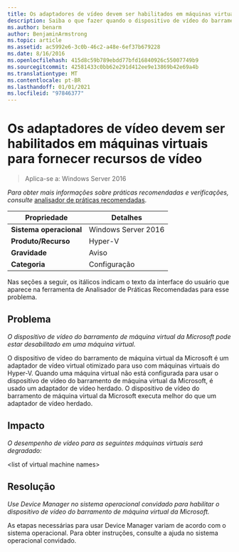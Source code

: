 ```yaml
---
title: Os adaptadores de vídeo devem ser habilitados em máquinas virtuais para fornecer recursos de vídeo
description: Saiba o que fazer quando o dispositivo de vídeo do barramento de máquina virtual da Microsoft pode estar desabilitado em uma máquina virtual.
ms.author: benarm
author: BenjaminArmstrong
ms.topic: article
ms.assetid: ac5992e6-3c0b-46c2-a48e-6ef37b679228
ms.date: 8/16/2016
ms.openlocfilehash: 415d8c59b789ebdd77bfd16840926c55007749b9
ms.sourcegitcommit: 42581433c0bb62e291d412ee9e13869b42e69a4b
ms.translationtype: MT
ms.contentlocale: pt-BR
ms.lasthandoff: 01/01/2021
ms.locfileid: "97846377"
---
```

# <a name="display-adapters-should-be-enabled-in-virtual-machines-to-provide-video-capabilities"></a>Os adaptadores de vídeo devem ser habilitados em máquinas virtuais para fornecer recursos de vídeo

>Aplica-se a: Windows Server 2016



*Para obter mais informações sobre práticas recomendadas e verificações, consulte* [analisador de práticas recomendadas](https://go.microsoft.com/fwlink/?LinkId=122786).

|Propriedade|Detalhes|
|-|-|
|**Sistema operacional**|Windows Server 2016|
|**Produto/Recurso**|Hyper-V|
|**Gravidade**|Aviso|
|**Categoria**|Configuração|

Nas seções a seguir, os itálicos indicam o texto da interface do usuário que aparece na ferramenta de Analisador de Práticas Recomendadas para esse problema.

## <a name="issue"></a>Problema

*O dispositivo de vídeo do barramento de máquina virtual da Microsoft pode estar desabilitado em uma máquina virtual.*

O dispositivo de vídeo do barramento de máquina virtual da Microsoft é um adaptador de vídeo virtual otimizado para uso com máquinas virtuais do Hyper-V. Quando uma máquina virtual não está configurada para usar o dispositivo de vídeo do barramento de máquina virtual da Microsoft, é usado um adaptador de vídeo herdado. O dispositivo de vídeo do barramento de máquina virtual da Microsoft executa melhor do que um adaptador de vídeo herdado.

## <a name="impact"></a>Impacto

*O desempenho de vídeo para as seguintes máquinas virtuais será degradado:*

\<list of virtual machine names>

## <a name="resolution"></a>Resolução

*Use Device Manager no sistema operacional convidado para habilitar o dispositivo de vídeo do barramento de máquina virtual da Microsoft.*

As etapas necessárias para usar Device Manager variam de acordo com o sistema operacional. Para obter instruções, consulte a ajuda no sistema operacional convidado.



